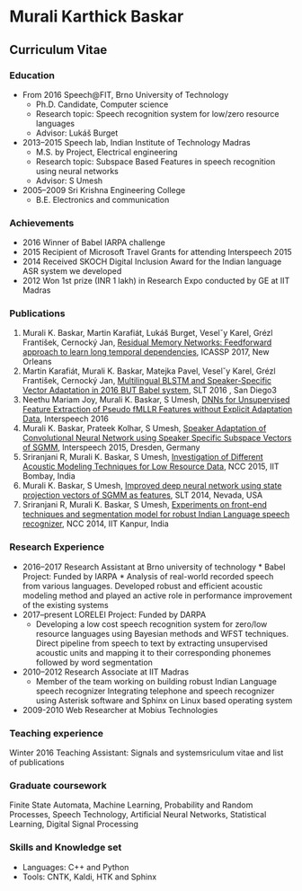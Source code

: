 # Murali Karthick Baskar
## Curriculum Vitae
### Education
* From 2016 Speech@FIT, Brno University of Technology 
    * Ph.D. Candidate, Computer science 
    * Research topic: Speech recognition system for low/zero resource languages
    * Advisor: Lukáš Burget
* 2013–2015 Speech lab, Indian Institute of Technology Madras
    * M.S. by Project, Electrical engineering
    * Research topic: Subspace Based Features in speech recognition using neural networks
    * Advisor: S Umesh
* 2005–2009 Sri Krishna Engineering College
    * B.E. Electronics and communication
### Achievements
* 2016 Winner of Babel IARPA challenge
* 2015 Recipient of Microsoft Travel Grants for attending Interspeech 2015
* 2014 Received SKOCH Digital Inclusion Award for the Indian language ASR system we developed
* 2012 Won 1st prize (INR 1 lakh) in Research Expo conducted by GE at IIT Madras
### Publications ###
1. Murali K. Baskar, Martin Karafiát, Lukáš Burget, Veselˇy Karel, Grézl František, Cernocký Jan,
     [Residual Memory Networks: Feedforward approach to learn long temporal dependencies](https://github.com/creatorscan/Resume-and-publications/blob/master/residual-memory-networks.pdf), ICASSP 2017, New Orleans
2. Martin Karafiát, Murali K. Baskar, Matejka Pavel, Veselˇy Karel, Grézl František, Cernocký Jan,
  [Multilingual BLSTM and Speaker-Specific Vector Adaptation in 2016 BUT Babel system](https://github.com/creatorscan/Resume-and-publications/blob/master/multilingual-blstm-ssnn.pdf), SLT 2016 , San Diego3
3. Neethu Mariam Joy, Murali K. Baskar, S Umesh, [DNNs for Unsupervised Feature Extraction of Pseudo fMLLR Features without Explicit Adaptation Data](https://github.com/creatorscan/Resume-and-publications/blob/master/fMLLR-2016.pdf), Interspeech 2016  
4. Murali K. Baskar, Prateek Kolhar, S Umesh, [Speaker Adaptation of Convolutional Neural Network
  using Speaker Specific Subspace Vectors of SGMM](https://github.com/creatorscan/Resume-and-publications/blob/master/CNN_spkr_adap-2015.pdf), Interspeech 2015, Dresden, Germany
5. Sriranjani R, Murali K. Baskar, S Umesh, [Investigation of Different Acoustic Modeling Techniques for
  Low Resource Data](https://github.com/creatorscan/Resume-and-publications/blob/master/low-resource-2014.pdf), NCC 2015, IIT Bombay, India
6.  Murali K. Baskar, S Umesh, [Improved deep neural network using state projection vectors of SGMM as
  features](https://github.com/creatorscan/Resume-and-publications/blob/master/SGMM-DNN-2014.pdf), SLT 2014, Nevada, USA
7. Sriranjani R, Murali K. Baskar, S Umesh, [Experiments on front-end techniques and segmentation
 model for robust Indian Language speech recognizer](https://github.com/creatorscan/Resume-and-publications/blob/master/Indian_ASR-2014.pdf), NCC 2014, IIT Kanpur, India
### Research Experience
* 2016–2017 Research Assistant at Brno university of technology
         * Babel Project: Funded by IARPA
         * Analysis of real-world recorded speech from various languages. Developed robust and efficient acoustic
          modeling method and played an active role in performance improvement of the existing systems
* 2017–present LORELEI Project: Funded by DARPA
   * Developing a low cost speech recognition system for zero/low resource languages using Bayesian methods
         and WFST techniques. Direct pipeline from speech to text by extracting unsupervised acoustic units and
          mapping it to their corresponding phonemes followed by word segmentation
* 2010–2012 Research Associate at IIT Madras
     * Member of the team working on building robust Indian Language speech recognizer Integrating telephone
       and speech recognizer using Asterisk software and Sphinx on Linux based operating system
* 2009-2010 Web Researcher at Mobius Technologies
### Teaching experience
 Winter 2016 Teaching Assistant: Signals and systemsriculum vitae and list of publications
### Graduate coursework
Finite State Automata, Machine Learning, Probability and Random Processes, Speech Technology,
Artificial Neural Networks, Statistical Learning, Digital Signal Processing
### Skills and Knowledge set
* Languages: C++ and Python
* Tools: CNTK, Kaldi, HTK and Sphinx

